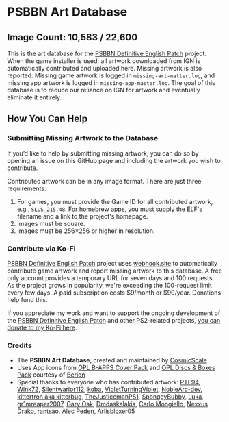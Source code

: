 # PSBBN Art Database  
## Image Count: 10,583 / 22,600  

This is the art database for the [PSBBN Definitive English Patch](https://github.com/CosmicScale/PSBBN-Definitive-English-Patch) project. When the game installer is used, all artwork downloaded from IGN is automatically contributed and uploaded here. Missing artwork is also reported. Missing game artwork is logged in `missing-art-matter.log`, and missing app artwork is logged in `missing-app-master.log`. The goal of this database is to reduce our reliance on IGN for artwork and eventually eliminate it entirely.  

## How You Can Help  

### Submitting Missing Artwork to the Database  
If you’d like to help by submitting missing artwork, you can do so by opening an issue on this GitHub page and including the artwork you wish to contribute.  

Contributed artwork can be in any image format. There are just three requirements:  
1. For games, you must provide the Game ID for all contributed artwork, e.g., `SLUS_215.48`. For homebrew apps, you must supply the ELF's filename and a link to the project's homepage.
2. Images must be square.  
3. Images must be 256×256 or higher in resolution.  

### Contribute via Ko-Fi  
[PSBBN Definitive English Patch](https://github.com/CosmicScale/PSBBN-Definitive-English-Patch) project uses [webhook.site](https://webhook.site/) to automatically contribute game artwork and report missing artwork to this database. A free only account provides a temporary URL for seven days and 100 requests. As the project grows in popularity, we're exceeding the 100-request limit every few days. A paid subscription costs $9/month or $90/year. Donations help fund this.

If you appreciate my work and want to support the ongoing development of the [PSBBN Definitive English Patch](https://github.com/CosmicScale/PSBBN-Definitive-English-Patch) and other PS2-related projects, [you can donate to my Ko-Fi here](https://ko-fi.com/cosmicscale).

### Credits
- The **PSBBN Art Database**, created and maintained by [CosmicScale](https://github.com/CosmicScale)
- Uses App icons from [OPL B-APPS Cover Pack](https://www.psx-place.com/resources/opl-b-apps-cover-pack.1440/) and [OPL Discs & Boxes Pack](https://www.psx-place.com/resources/opl-discs-boxes-pack.1439/) courtesy of [Berion](https://www.psx-place.com/resources/authors/berion.1431/)
- Special thanks to everyone who has contributed artwork: [PTF94](https://github.com/PTF94), [Wink72](https://github.com/Wink72), [Silentwarior112](https://github.com/Silentwarior112), [koba](https://github.com/kobacat), [VioletTurningViolet](https://github.com/VioletTurningViolet), [NobleArc-dev](https://github.com/NobleArc-dev), [kittertron aka kitterbug](https://github.com/kittertron), [TheJusticemanPS1](https://github.com/TheJusticemanPS1), [SpongeyBubby](https://github.com/SpongeyBubby), [Luka](https://github.com/LukaUrushibara), [gr1mreaper2007](https://github.com/gr1mreaper2007), [Gary Oak](https://github.com/GaryOak420), [Dmdaskalakis](https://github.com/Dmdaskalakis), [Carlo Mongiello](https://github.com/carlocgc), [Nexxus Drako](https://github.com/Nexxus-Drako), [rantsao](https://github.com/rantsao), [Alec Peden](https://github.com/the8thsign), [Arlisbloxer05](https://github.com/Arlisbloxer05)